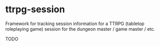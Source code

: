 # ttrpg-session

Framework for tracking session information for a TTRPG (tabletop roleplaying game) session for the dungeon master / game master / etc.

TODO
